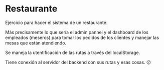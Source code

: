 # Restaurante

Ejercicio para hacer el sistema de un restaurante.

Más precisamente lo que sería el admin pannel y el dashboard de los empleados (meseros) para tomar los pedidos de los clientes y manejar las mesas que están atendiendo.

Se maneja la utentificación de las rutas a través del localStorage.

Tiene conexión al servidor del backend con sus rutas y esas cosas. 😗

